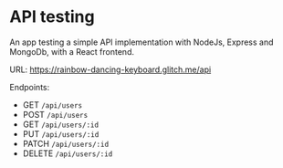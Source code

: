 API testing
=================


An app testing a simple API implementation with NodeJs, Express and MongoDb, with a React frontend.

URL: https://rainbow-dancing-keyboard.glitch.me/api

Endpoints:

* GET `/api/users`
* POST `/api/users`
* GET `/api/users/:id`
* PUT `/api/users/:id`
* PATCH `/api/users/:id`
* DELETE `/api/users/:id`